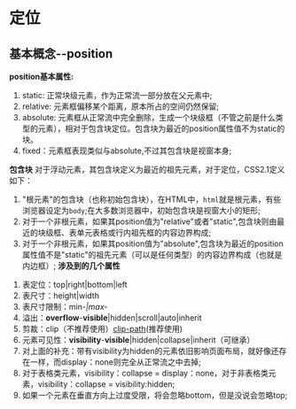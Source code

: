 # 定位 #

## 基本概念--position ##
**position基本属性:**
>
1. static: 正常块级元素，作为正常流一部分放在父元素中;
2. relative: 元素框偏移某个距离，原本所占的空间仍然保留;
3. absolute: 元素框从正常流中完全删除，生成一个块级框（不管之前是什么类型的元素），相对于包含块定位。包含块为最近的position属性值不为static的块。
4. fixed：元素框表现类似与absolute,不过其包含块是视窗本身;

**包含块**
对于浮动元素，其包含块定义为最近的祖先元素，对于定位，CSS2.1定义如下：
>
1. "根元素"的包含块（也称初始包含块），在HTML中，`html`就是根元素，有些浏览器设定为`body`;在大多数浏览器中，初始包含块是视窗大小的矩形;
2. 对于一个非根元素，如果其position值为"relative"或者"static",包含块则由最近的块级框、表单元表格或行内祖先框的内容边界构成;
3. 对于一个非根元素，如果其position值为"absolute",包含块为最近的position属性值不是"static"的祖先元素（可以是任何类型）的内容边界构成（也就是内边框）;
**涉及到的几个属性**
>
1. 表定位：top|right|bottom|left
2. 表尺寸：height|width
3. 表尺寸限制：min-*|max-*
4. 溢出：**overflow**-**visible**|hidden|scroll|auto|inherit
5. 剪裁：clip（不推荐使用）[clip-path](https://css-tricks.com/clipping-masking-css/)(推荐使用)
6. 元素可见性：**visibility**-**visible**|hidden|collapse|inherit（可继承）
7. 对上面的补充：带有visibility为hidden的元素依旧影响页面布局，就好像还存在一样，而display：none则完全从正常流之中去掉;
8. 对于表格类元素，visibility：collapse = display：none，对于非表格类元素，visibility：collapse = visibility:hidden;
9. 如果一个元素在垂直方向上过度受限，将会忽略bottom，但是没说会忽略top;
